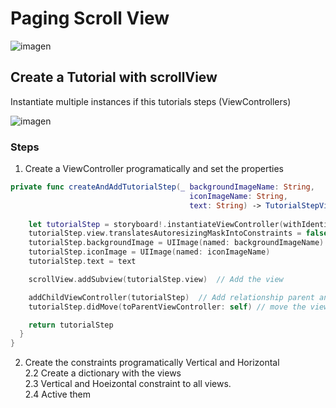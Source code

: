 # Paging Scroll View

![imagen](../master/assets/pageMetrics.png)  


## Create a Tutorial with scrollView
Instantiate multiple instances if this tutorials steps (ViewControllers)   

![imagen](../master/assets/scrollViewTutorial.gif)  

### Steps  

1. Create a ViewController programatically and set the properties  

```swift
private func createAndAddTutorialStep(_ backgroundImageName: String,
                                        iconImageName: String,
                                        text: String) -> TutorialStepViewController {
    
    let tutorialStep = storyboard!.instantiateViewController(withIdentifier: "TutorialStepViewController") as! TutorialStepViewController
    tutorialStep.view.translatesAutoresizingMaskIntoConstraints = false
    tutorialStep.backgroundImage = UIImage(named: backgroundImageName)
    tutorialStep.iconImage = UIImage(named: iconImageName)
    tutorialStep.text = text

    scrollView.addSubview(tutorialStep.view)  // Add the view

    addChildViewController(tutorialStep)  // Add relationship parent and child
    tutorialStep.didMove(toParentViewController: self) // move the view to parent control

    return tutorialStep
  }
}
```

2. Create the constraints programatically Vertical and Horizontal  
 2.2 Create a dictionary with the views  
 2.3 Vertical and Hoeizontal constraint to all views.  
 2.4 Active them  
